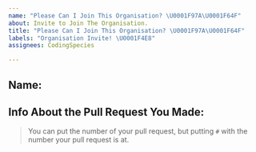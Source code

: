 ```yaml
---
name: "Please Can I Join This Organisation? \U0001F97A\U0001F64F"
about: Invite to Join The Organisation.
title: "Please Can I Join This Organisation? \U0001F97A\U0001F64F"
labels: "Organisation Invite! \U0001F4E8"
assignees: CodingSpecies

---
```


## Name: 

## Info About the Pull Request You Made: 

> You can put the number of your pull request, but putting `#` with the number your pull request is at.
